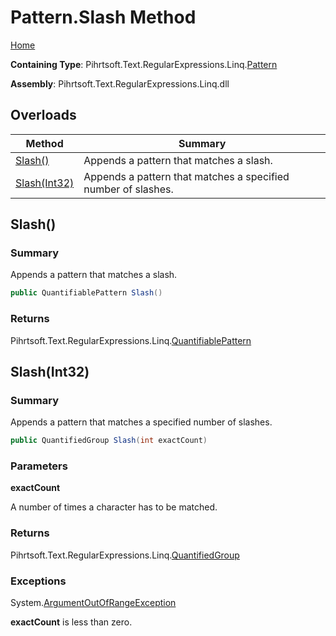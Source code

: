 # Pattern\.Slash Method

[Home](../../../../../../README.md)

**Containing Type**: Pihrtsoft\.Text\.RegularExpressions\.Linq\.[Pattern](../README.md)

**Assembly**: Pihrtsoft\.Text\.RegularExpressions\.Linq\.dll

## Overloads

| Method | Summary |
| ------ | ------- |
| [Slash()](#Pihrtsoft_Text_RegularExpressions_Linq_Pattern_Slash) | Appends a pattern that matches a slash\. |
| [Slash(Int32)](#Pihrtsoft_Text_RegularExpressions_Linq_Pattern_Slash_System_Int32_) | Appends a pattern that matches a specified number of slashes\. |

## Slash\(\) <a name="Pihrtsoft_Text_RegularExpressions_Linq_Pattern_Slash"></a>

### Summary

Appends a pattern that matches a slash\.

```csharp
public QuantifiablePattern Slash()
```

### Returns

Pihrtsoft\.Text\.RegularExpressions\.Linq\.[QuantifiablePattern](../../QuantifiablePattern/README.md)

## Slash\(Int32\) <a name="Pihrtsoft_Text_RegularExpressions_Linq_Pattern_Slash_System_Int32_"></a>

### Summary

Appends a pattern that matches a specified number of slashes\.

```csharp
public QuantifiedGroup Slash(int exactCount)
```

### Parameters

**exactCount**

A number of times a character has to be matched\.

### Returns

Pihrtsoft\.Text\.RegularExpressions\.Linq\.[QuantifiedGroup](../../QuantifiedGroup/README.md)

### Exceptions

System\.[ArgumentOutOfRangeException](https://docs.microsoft.com/en-us/dotnet/api/system.argumentoutofrangeexception)

**exactCount** is less than zero\.

